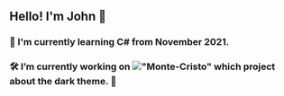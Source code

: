 ## Hello! I'm John 👋

### 📖 I'm currently learning C# from November 2021.  

### 🛠️ I’m currently working on !["Monte-Cristo"](https://github.com/monte-cristos) which project about the dark theme. 🎩
